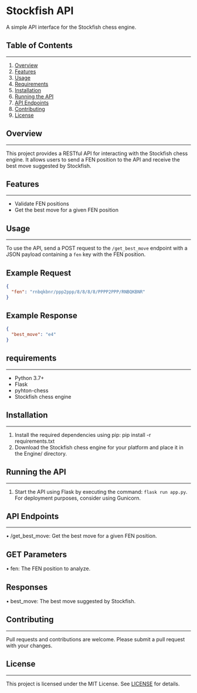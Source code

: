# Stockfish API

A simple API interface for the Stockfish chess engine.

## Table of Contents
---------------------

1. [Overview](#overview)
2. [Features](#features)
3. [Usage](#usage)
4. [Requirements](#requirements)
5. [Installation](#installation)
6. [Running the API](#running-the-api)
7. [API Endpoints](#api-endpoints)
8. [Contributing](#contributing)
9. [License](#license)

## Overview
------------
This project provides a RESTful API for interacting with the Stockfish chess engine. It allows users to send a FEN position to the API and receive the best move suggested by Stockfish.

## Features
------------
* Validate FEN positions
* Get the best move for a given FEN position

## Usage
---------
To use the API, send a POST request to the `/get_best_move` endpoint with a JSON payload containing a `fen` key with the FEN position.

## Example Request

```json
{
  "fen": "rnbqkbnr/ppp2ppp/8/8/8/8/PPPP2PPP/RNBQKBNR"
}
```

## Example Response

```json
{
  "best_move": "e4"
}
```

## requirements
_________________

* Python 3.7+
* Flask
* pyhton-chess
* Stockfish chess engine

## Installation
_________________
1. Install the required dependencies using pip: pip install -r requirements.txt
2. Download the Stockfish chess engine for your platform and place it in the Engine/ directory.

## Running the API
___________________
1. Start the API using Flask by executing the command: `flask run app.py`. For deployment purposes, consider using Gunicorn.

## API Endpoints
------------------
• /get_best_move: Get the best move for a given FEN position.

## GET Parameters
• fen: The FEN position to analyze.

## Responses
• best_move: The best move suggested by Stockfish.

## Contributing
----------------
Pull requests and contributions are welcome. Please submit a pull request with your changes.

## License
-----------
This project is licensed under the MIT License. See [LICENSE](LICENSE) for details.